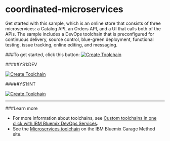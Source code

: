 # coordinated-microservices

Get started with this sample, which is an online store that consists of three microservices: a Catalog API, an Orders API, and a UI that calls both of the APIs. The sample includes a DevOps toolchain that is preconfigured for continuous delivery, source control, blue-green deployment, functional testing, issue tracking, online editing, and messaging. 

###To get started, click this button:
[![Create Toolchain](https://console.ng.bluemix.net/devops/graphics/create_toolchain_button.png)](https://console.ng.bluemix.net/devops/setup/deploy/)
 
#####YS1:DEV
 
[![Create Toolchain](https://dev-console.stage1.ng.bluemix.net/devops/graphics/create_toolchain_button.png)](https://dev-console.stage1.ng.bluemix.net/devops/setup/deploy/)
 
#####YS1:INT
  
[![Create Toolchain](https://console.stage1.ng.bluemix.net/devops/graphics/create_toolchain_button.png)](https://console.stage1.ng.bluemix.net/devops/setup/deploy/)

---
###Learn more

* For more information about toolchains, see [Custom toolchains in one click with IBM Bluemix DevOps Services](https://developer.ibm.com/devops-services/2016/06/16/open-toolchain-with-ibm-bluemix-devops-services/).
* See the [Microservices toolchain](https://www.ibm.com/devops/method/toolchains/microservices_toolchain) on the IBM Bluemix Garage Method site.
